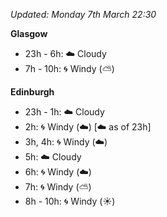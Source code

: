 *Updated: Monday 7th March 22:30*

**Glasgow**

* 23h - 6h: :cloud: Cloudy
* 7h - 10h: :cyclone: Windy (:partly_sunny:)

**Edinburgh**

* 23h - 1h: :cloud: Cloudy
* 2h: :cyclone: Windy (:cloud:) [:cloud: as of 23h]
* 3h, 4h: :cyclone: Windy (:cloud:)
* 5h: :cloud: Cloudy
* 6h: :cyclone: Windy (:cloud:)
* 7h: :cyclone: Windy (:partly_sunny:)
* 8h - 10h: :cyclone: Windy (:sunny:)
